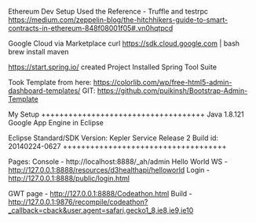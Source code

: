 

Ethereum Dev Setup Used the Reference - Truffle and testrpc
https://medium.com/zeppelin-blog/the-hitchhikers-guide-to-smart-contracts-in-ethereum-848f08001f05#.vn0hqtpcd

Google Cloud via Marketplace
curl https://sdk.cloud.google.com | bash
brew install maven

https://start.spring.io/
created Project
Installed Spring Tool Suite


Took Template from here:
https://colorlib.com/wp/free-html5-admin-dashboard-templates/
GIT: https://github.com/puikinsh/Bootstrap-Admin-Template

My Setup
++++++++++++++++++++++++++++++++++++
Java 1.8.121
Google App Engine in Eclipse

Eclipse Standard/SDK
Version: Kepler Service Release 2
Build id: 20140224-0627
++++++++++++++++++++++++++++++++++++


Pages:
Console -  http://localhost:8888/_ah/admin
Hello World WS - http://127.0.0.1:8888/resources/d3healthapi/helloworld
Login - http://127.0.0.1:8888/public/login.html

GWT page - http://127.0.0.1:8888/Codeathon.html
Build - http://127.0.0.1:9876/recompile/codeathon?_callback=cback&user.agent=safari,gecko1_8,ie8,ie9,ie10
